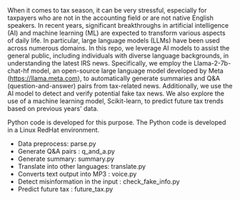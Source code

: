 When it comes to tax season, it can be very stressful, especially for taxpayers who are not in the accounting field or are not native English speakers. In recent years, significant breakthroughs in artificial intelligence (AI) and machine learning (ML) are expected to transform various aspects of daily life. In particular, large language models (LLMs) have been used across numerous domains.
In this repo, we leverage AI models to assist the general public, including individuals with diverse language backgrounds, in understanding the latest IRS news. Specifically, we employ the Llama-2-7b-chat-hf model, an open-source large language model developed by Meta (https://llama.meta.com), to automatically generate summaries and Q&A (question-and-answer) pairs from tax-related news. Additionally, we use the AI model to detect and verify potential fake tax news.
We also explore the use of a machine learning model, Scikit-learn, to predict future tax trends based on previous years' data.

Python code is developed for this purpose. The Python code is developed in a Linux RedHat environment.

- Data preprocess: parse.py
- Generate Q&A pairs : q_and_a.py
- Generate summary: summary.py
- Translate into other languages: translate.py
- Converts text output into MP3 : voice.py
- Detect misinformation in the input : check_fake_info.py
- Predict future tax : future_tax.py 

